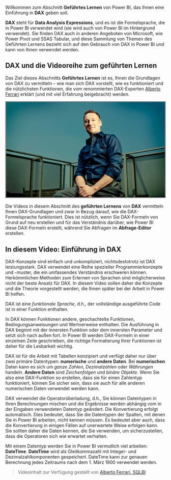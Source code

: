 Willkommen zum Abschnitt **Geführtes Lernen** von Power BI, das Ihnen eine Einführung in **DAX** geben soll.

**DAX** steht für **Data Analysis Expressions**, und es ist die Formelsprache, die in Power BI verwendet wird (sie wird auch von Power BI im Hintergrund verwendet). Sie finden DAX auch in anderen Angeboten von Microsoft, wie Power Pivot und SSAS Tabular, und diese Sammlung von Themen des Geführten Lernens bezieht sich auf den Gebrauch von DAX in Power BI und kann von Ihnen verwendet werden.

## <a name="dax-and-this-guided-learning-video-series"></a>DAX und die Videoreihe zum geführten Lernen
Das Ziel dieses Abschnitts **Geführtes Lernen** ist es, Ihnen die Grundlagen von DAX zu vermitteln – wie man sich DAX vorstellt, wie es funktioniert und die nützlichsten Funktionen, die vom renommierten DAX-Experten [Alberto Ferrari](http://www.sqlbi.com/learning-dax/?utm_source=powerbi&utm_medium=marketing&utm_campaign=after-summit) erklärt (und mit viel Erfahrung beigebracht) werden.

![](media/7-1-intro-to-dax/intro_dax_6_alberto_ferrari.png)

Die Videos in diesem Abschnitt des **geführten Lernens** von **DAX** vermitteln Ihnen DAX-Grundlagen und zwar in Bezug darauf, wie die DAX-Formelsprache funktioniert. Dies ist nützlich, wenn Sie DAX-Formeln von Grund auf neu erstellen und für das Verständnis darüber, wie Power BI diese DAX-Formeln erstellt, während Sie Abfragen im **Abfrage-Editor** erstellen.

## <a name="in-this-video---introduction-to-dax"></a>In diesem Video: Einführung in DAX
DAX-Konzepte sind einfach und unkompliziert, nichtsdestotrotz ist DAX leistungsstark. DAX verwendet eine Reihe spezieller Programmierkonzepte und -muster, die ein umfassendes Verständnis erschweren können. Herkömmlichen Methoden zum Erlernen von Sprachen sind möglicherweise nicht der beste Ansatz für DAX. In diesem Video sollen daher die Konzepte und die Theorie vorgestellt werden, die Ihnen später bei der Arbeit in Power BI helfen.

DAX ist eine *funktionale Sprache*, d.h., der vollständige ausgeführte Code ist in einer Funktion enthalten.

In DAX können Funktionen andere, geschachtelte Funktionen, Bedingungsanweisungen und Wertverweise enthalten. Die Ausführung in DAX beginnt mit der innersten Funktion oder dem innersten Parameter und setzt sich nach außen fort. In Power BI werden DAX-Formeln in einer einzelnen Zeile geschrieben, die richtige Formatierung Ihrer Funktionen ist daher für die Lesbarkeit wichtig.

DAX ist für die Arbeit mit Tabellen konzipiert und verfügt daher nur über zwei primäre Datentypen: **numerische** und **andere Daten**. Bei **numerischen** Daten kann es sich um *ganze Zahlen*, *Dezimalzahlen* oder *Währungen* handeln. **Andere Daten** sind *Zeichenfolgen* und *binäre Objekte*. Wenn Sie also eine DAX-Funktion so erstellen, dass sie für einen Zahlentyp funktioniert, können Sie sicher sein, dass sie auch für alle anderen numerischen Daten verwendet werden kann.

DAX verwendet die Operatorüberladung, d.h., Sie können Datentypen in Ihren Berechnungen mischen und die Ergebnisse werden abhängig vom in der Eingaben verwendeten Datentyp geändert. Die Konvertierung erfolgt automatisch. Dies bedeutet, dass Sie die Datentypen der Spalten, mit denen Sie in Power BI arbeiten, nicht kennen müssen. Es bedeutet aber auch, dass die Konvertierung in einigen Fällen auf unerwartete Weise erfolgen kann. Sie sollten daher die Daten kennen, die Sie verwenden, um sicherzustellen, dass die Operatoren sich wie erwartet verhalten.

Mit einem Datentyp werden Sie in Power BI vermutlich viel arbeiten: **DateTime**. **DateTime** wird als Gleitkommazahl mit Integer- und Dezimalzahlkomponenten gespeichert. DateTime kann zur genauen Berechnung jedes Zeitraums nach dem 1. März 1900 verwendet werden.

> Videoinhalt zur Verfügung gestellt von [Alberto Ferrari, SQLBI](http://www.sqlbi.com/learning-dax/?utm_source=powerbi&utm_medium=marketing&utm_campaign=after-summit)
> 
> 

